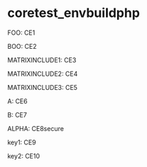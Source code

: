 # coretest_envbuildphp

FOO: CE1

BOO: CE2

MATRIXINCLUDE1: CE3

MATRIXINCLUDE2: CE4

MATRIXINCLUDE3: CE5

A: CE6

B: CE7

ALPHA: CE8secure

key1: CE9

key2: CE10
